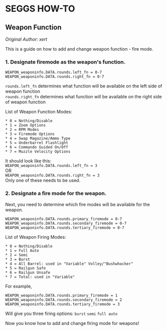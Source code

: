 # SEGGS HOW-TO
## Weapon Function
*Original Author: xert*

This is a guide on how to add and change weapon function - fire mode.

### 1. Designate firemode as the weapon's function.
    WEAPON_weaponinfo.DATA.rounds.left_fn = 0-7  
    WEAPON_weaponinfo.DATA.rounds.right_fn = 0-7  
`rounds.left_fn` determines what function will be available on the left side of weapon function  
`rounds.right_fn` determines what function will be available on the right side of weapon function  

  List of Weapon Function Modes:  

    * 0 = Nothing/Disable  
    * 1 = Zoom Options  
    * 2 = RPM Modes  
    * 3 = Firemode Options  
    * 4 = Swap Magazine/Ammo Type  
    * 5 = Underbarrel Flashlight  
    * 6 = Commando Guided On/Off  
    * 7 = Muzzle Velocity Options  
It should look like this:  
`WEAPON_weaponinfo.DATA.rounds.left_fn = 3`  
OR  
`WEAPON_weaponinfo.DATA.rounds.right_fn = 3`  
Only one of these needs to be used.  

### 2. Designate a fire mode for the weapon.  
Next, you need to determine which fire modes will be available for the weapon. 

    WEAPON_weaponinfo.DATA.rounds.primary_firemode = 0-7  
    WEAPON_weaponinfo.DATA.rounds.secondary_firemode = 0-7  
    WEAPON_weaponinfo.DATA.rounds.tertiary_firemode = 0-7  

List of Weapon Firing Modes:  

    * 0 = Nothing/Disable  
    * 1 = Full Auto  
    * 2 = Semi  
    * 3 = Burst  
    * 4 = All Barrel: used in "Variable" Volley/"Bushwhacker"  
    * 5 = Railgun Safe  
    * 6 = Railgun Unsafe  
    * 7 = Total: used in "Variable"  
For example, 

    WEAPON_weaponinfo.DATA.rounds.primary_firemode = 1  
    WEAPON_weaponinfo.DATA.rounds.secondary_firemode = 2  
    WEAPON_weaponinfo.DATA.rounds.tertiary_firemode = 3  
Will give you three firing options: `burst` `semi` `full auto`  

Now you know how to add and change firing mode for weapons! 




